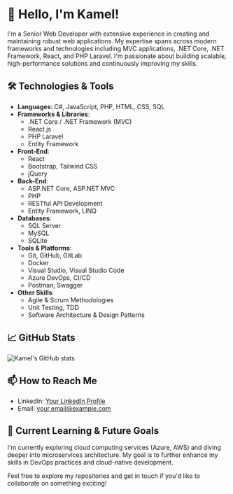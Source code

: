 # 👋 Hello, I'm Kamel!

I'm a Senior Web Developer with extensive experience in creating and maintaining robust web applications. My expertise spans across modern frameworks and technologies including MVC applications, .NET Core, .NET Framework, React, and PHP Laravel. I'm passionate about building scalable, high-performance solutions and continuously improving my skills.

## 🛠️ Technologies & Tools

- **Languages**: C#, JavaScript, PHP, HTML, CSS, SQL
- **Frameworks & Libraries**:
  - .NET Core / .NET Framework (MVC)
  - React.js
  - PHP Laravel
  - Entity Framework
- **Front-End**:
  - React
  - Bootstrap, Tailwind CSS
  - jQuery
- **Back-End**:
  - ASP.NET Core, ASP.NET MVC
  - PHP
  - RESTful API Development
  - Entity Framework, LINQ
- **Databases**:
  - SQL Server
  - MySQL
  - SQLite
- **Tools & Platforms**:
  - Git, GitHub, GitLab
  - Docker
  - Visual Studio, Visual Studio Code
  - Azure DevOps, CI/CD
  - Postman, Swagger
- **Other Skills**:
  - Agile & Scrum Methodologies
  - Unit Testing, TDD
  - Software Architecture & Design Patterns

## 📈 GitHub Stats

![Kamel's GitHub stats](https://github-readme-stats.vercel.app/api?username=kamelabiad&show_icons=true&theme=radical)

## 📫 How to Reach Me

- LinkedIn: [Your LinkedIn Profile](https://www.linkedin.com/in/yourprofile)
- Email: [your.email@example.com](mailto:your.email@example.com)

## 🌱 Current Learning & Future Goals

I'm currently exploring cloud computing services (Azure, AWS) and diving deeper into microservices architecture. My goal is to further enhance my skills in DevOps practices and cloud-native development.


Feel free to explore my repositories and get in touch if you'd like to collaborate on something exciting!

